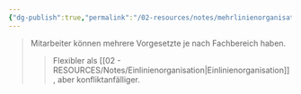 ```yaml
---
{"dg-publish":true,"permalink":"/02-resources/notes/mehrlinienorganisation/","tags":["organisation/leitungssystem"],"noteIcon":"","updated":"2025-08-26T16:35:24.437+02:00"}
---
```


>Mitarbeiter können mehrere Vorgesetzte je nach Fachbereich haben.
>>Flexibler als [[02 - RESOURCES/Notes/Einlinienorganisation\|Einlinienorganisation]], aber konfliktanfälliger.
